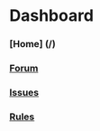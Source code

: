 # Dashboard

### [Home] (/)

### [Forum](https://auto-conversation.forumotion.com/)

### [Issues](/issues)

### [Rules](/rules)

